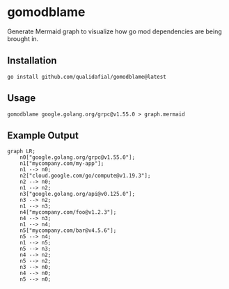 # gomodblame

Generate Mermaid graph to visualize how go mod dependencies are
being brought in.

## Installation

```shell
go install github.com/qualidafial/gomodblame@latest
```

## Usage

```shell
gomodblame google.golang.org/grpc@v1.55.0 > graph.mermaid
```

## Example Output

```mermaid
graph LR;
    n0["google.golang.org/grpc@v1.55.0"];
    n1["mycompany.com/my-app"];
    n1 --> n0;
    n2["cloud.google.com/go/compute@v1.19.3"];
    n2 --> n0;
    n1 --> n2;
    n3["google.golang.org/api@v0.125.0"];
    n3 --> n2;
    n1 --> n3;
    n4["mycompany.com/foo@v1.2.3"];
    n4 --> n3;
    n1 --> n4;
    n5["mycompany.com/bar@v4.5.6"];
    n5 --> n4;
    n1 --> n5;
    n5 --> n3;
    n4 --> n2;
    n5 --> n2;
    n3 --> n0;
    n4 --> n0;
    n5 --> n0;
```